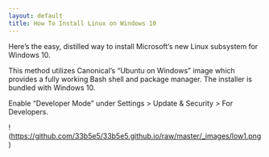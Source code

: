 ```yaml
---
layout: default
title: How To Install Linux on Windows 10
---
```


Here’s the easy, distilled way to install Microsoft’s new Linux subsystem for Windows 10. 

This method utilizes Canonical’s “Ubuntu on Windows” image which provides a fully working Bash shell and package manager. The installer is bundled with Windows 10.

Enable “Developer Mode” under Settings > Update & Security > For Developers.

!(https://github.com/33b5e5/33b5e5.github.io/raw/master/_images/low1.png)
